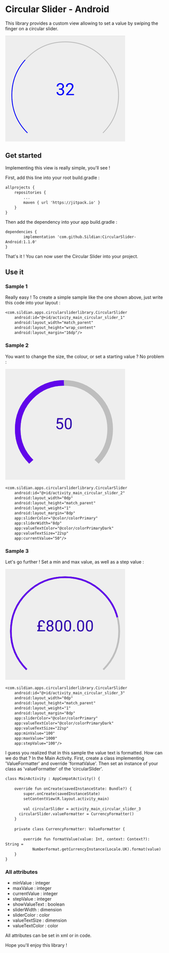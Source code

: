 # Circular Slider - Android

This library provides a custom view allowing to set a value by swiping the finger on a circular slider.

![alt text](sample_1.png)

## Get started

Implementing this view is really simple, you'll see !

First, add this line into your root build.gradle :

	allprojects {
		repositories {
			...
			maven { url 'https://jitpack.io' }
		}
	}

Then add the dependency into your app build.gradle :

	dependencies {
	        implementation 'com.github.Sildian:CircularSlider-Android:1.1.0'
	}

That's it ! You can now user the Circular Slider into your project.

## Use it

### Sample 1

Really easy ! To create a simple sample like the one shown above, just write this code into your layout :

    <com.sildian.apps.circularsliderlibrary.CircularSlider
        android:id="@+id/activity_main_circular_slider_1"
        android:layout_width="match_parent"
        android:layout_height="wrap_content"
        android:layout_margin="16dp"/>

### Sample 2

You want to change the size, the colour, or set a starting value ? No problem :

![alt text](sample_2.png)

    <com.sildian.apps.circularsliderlibrary.CircularSlider
        android:id="@+id/activity_main_circular_slider_2"
        android:layout_width="0dp"
        android:layout_height="match_parent"
        android:layout_weight="1"
        android:layout_margin="8dp"
        app:sliderColor="@color/colorPrimary"
        app:sliderWidth="8dp"
        app:valueTextColor="@color/colorPrimaryDark"
        app:valueTextSize="22sp"
        app:currentValue="50"/>

### Sample 3

Let's go further ! Set a min and max value, as well as a step value :

![alt text](sample_3.png)

    <com.sildian.apps.circularsliderlibrary.CircularSlider
        android:id="@+id/activity_main_circular_slider_3"
        android:layout_width="0dp"
        android:layout_height="match_parent"
        android:layout_weight="1"
        android:layout_margin="8dp"
        app:sliderColor="@color/colorPrimary"
        app:valueTextColor="@color/colorPrimaryDark"
        app:valueTextSize="22sp"
        app:minValue="100"
        app:maxValue="1000"
        app:stepValue="100"/>

I guess you realized that in this sample the value text is formatted. How can we do that ? In the Main Activity.
First, create a class implementing 'ValueFormatter' and override 'formatValue'.
Then set an instance of your class as 'valueFormatter' of the 'circularSlider'.

	class MainActivity : AppCompatActivity() {

    	override fun onCreate(savedInstanceState: Bundle?) {
        	super.onCreate(savedInstanceState)
        	setContentView(R.layout.activity_main)

	        val circularSlider = activity_main_circular_slider_3
      	  circularSlider.valueFormatter = CurrencyFormatter()
    	}

	    private class CurrencyFormatter: ValueFormatter {

    	    override fun formatValue(value: Int, context: Context?): String =
        	    NumberFormat.getCurrencyInstance(Locale.UK).format(value)
	    }
	}

### All attributes

- minValue : integer
- maxValue : integer
- currentValue : integer
- stepValue : integer
- showValueText : boolean
- sliderWidth : dimension
- sliderColor : color
- valueTextSize : dimension
- valueTextColor : color

All attributes can be set in xml or in code.


Hope you'll enjoy this library !

